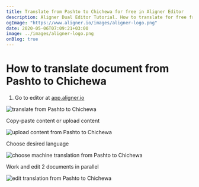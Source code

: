 ```yaml
---
title: Translate from Pashto to Chichewa for free in Aligner Editor
description: Aligner Dual Editor Tutorial. How to translate for free from Pashto to Chichewa. Aligner is multilingual document management platform. 
ogImage: "https://www.aligner.io/images/aligner-logo.png"
date: 2020-05-06T07:09:21+03:00
image: ../images/aligner-logo.png
onBlog: true
---
```


# How to translate document from Pashto to Chichewa

1. Go to editor at [app.aligner.io](https://app.aligner.io "Aligner App web page")

![translate from Pashto to Chichewa](../aligner-blank-editor.png "translate from Pashto to Chichewa")

Copy-paste content or upload content

![upload content from Pashto to Chichewa](../aligner-uploaded-document.png "upload content from Pashto to Chichewa")

Choose desired language

![choose machine translation from Pashto to Chichewa](../aligner-language-dropdown.png "choose machine translation from Pashto to Chichewa")

Work and edit 2 documents in parallel

![edit translation from Pashto to Chichewa](../aligner-double-sitded-editor.png "edit translation from Pashto to Chichewa")

